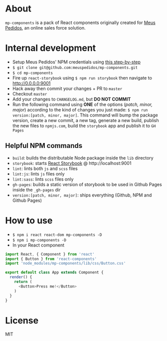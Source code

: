 # About
`mp-components` is a pack of React components originally created for [Meus Pedidos](https://meuspedidos.com.br), an online sales force solution.  

# Internal development
- Setup Meus Pedidos' NPM credentials using [this step-by-step](https://gist.github.com/coolaj86/1318304)
- `$ git clone git@github.com:meuspedidos/mp-components.git`
- `$ cd mp-components`
- Fire up `react-storybook` using `$ npm run storybook` then navigate to http://0.0.0.0:9001
- Hack away then commit your changes + PR to `master`
- Checkout `master`
- Add your changes to `CHANGELOG.md`, but **DO NOT COMMIT**
- Run the following command using **ONE** of the options (*patch, minor, major*) according to the kind of changes you just made: `$ npm run version:[patch, minor, major]`. This command will bump the package version, create a new commit, a new tag, generate a new build, publish the new files to `npmjs.com`, build the `storybook` app and publish it to `GH Pages`

## Helpful NPM commands
- `build`: builds the distributable Node package inside the `lib` directory
- `storybook`: starts [React Storybook](https://github.com/kadirahq/react-storybook/) @ http://localhost:9001
- `lint`: lints both `js` and `scss` files
- `lint:js`: lints `js` files only
- `lint:sass`: lints `scss` files only
- `gh-pages`: builds a static version of storybook to be used in Github Pages inside the `_gh-pages` dir
- `version:[patch, minor, major]`: ships everything (Github, NPM and Github Pages)

# How to use
- `$ npm i react react-dom mp-components -D`
- `$ npm i mp-components -D`
- In your React component
```javascript
import React, { Component } from 'react'
import { Button } from 'react-components'
import 'node_modules/mp-components/lib/css/Button.css'

export default class App extends Component {
  render() {
    return (
      <Button>Press me!</Button>
    )
  }
}
```

# License
MIT
